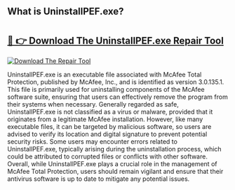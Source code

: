 ## What is UninstallPEF.exe? 

# <h2><a href="https://exedetect.com/download.php?UninstallPEF.exe">🔗 👉 Download The UninstallPEF.exe Repair Tool</a></h2>

[![Download The Repair Tool](https://exedetect.com/download-button.jpg)](https://exedetect.com/download.php?UninstallPEF.exe)

UninstallPEF.exe is an executable file associated with McAfee Total Protection, published by McAfee, Inc., and is identified as version 3.0.135.1. This file is primarily used for uninstalling components of the McAfee software suite, ensuring that users can effectively remove the program from their systems when necessary. Generally regarded as safe, UninstallPEF.exe is not classified as a virus or malware, provided that it originates from a legitimate McAfee installation. However, like many executable files, it can be targeted by malicious software, so users are advised to verify its location and digital signature to prevent potential security risks. Some users may encounter errors related to UninstallPEF.exe, typically arising during the uninstallation process, which could be attributed to corrupted files or conflicts with other software. Overall, while UninstallPEF.exe plays a crucial role in the management of McAfee Total Protection, users should remain vigilant and ensure that their antivirus software is up to date to mitigate any potential issues.